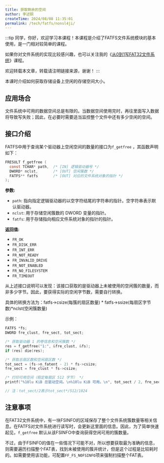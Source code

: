 ```yaml
---
title: 获取剩余的空间
author: 李述铜
createTime: 2024/08/08 11:35:01
permalink: /tech/fatfs/nonsl4ji/
---
```

:::tip
同学，你好，欢迎学习本课程！本课程是介绍了FATFS文件系统模块的基本使用，是一门相对较简单的课程。

如果你对文件系统的实现比较感兴趣，也可以关注我的《[从0到1写FAT32文件系统](https://wuptg.xetlk.com/s/VeHie)》课程。

欢迎转载本文章，转载请注明链接来源，谢谢！
:::

本课时介绍如何获取存储设备上空闲的存储空间大小。

## 应用场合
文件系统中可用的数据空间总是有限的。当数据空间使用完时，再往里面写入数据将导致写失败；因此，在必要时需要适当监控整个文件中还有多少空闲的空间。

## 接口介绍
FATFS中用于查询某个驱动器上空闲空间的数量的接口为`f_getfree` ，其函数声明如下：

```c
FRESULT f_getfree (
  const TCHAR* path,  /* [IN] 逻辑驱动器号 */
  DWORD* nclst,       /* [OUT] 空闲簇数 */
  FATFS** fatfs       /* [OUT] 对应的文件系统对象的指针 */
);
```
**参数:**

- `path`: 指向指定逻辑驱动器的以空字符结尾的字符串的指针。空字符串表示默认驱动器。
- `nclst`: 用于存储空闲簇数的 DWORD 变量的指针。
- `fatfs`: 用于存储指向相应文件系统对象的指针的指针。

**返回值:**

- `FR_OK`
- `FR_DISK_ERR`
- `FR_INT_ERR`
- `FR_NOT_READY`
- `FR_INVALID_DRIVE`
- `FR_NOT_ENABLED`
- `FR_NO_FILESYSTEM`
- `FR_TIMEOUT`

从上述接口说明可以发现：该接口获取的是驱动器上未被使用的空闲簇的数量，而非多少字节。因此，要获得实际的空闲字节数，需要自行转换。

具体的转换方法为：fatfs->csize(每簇的扇区数量) * fatfs->ssize(每扇区字节数)*nclst(空闲簇数量)

示例：

```c
FATFS *fs;
DWORD fre_clust, fre_sect, tot_sect;

/* 获取驱动器 1 的卷信息和空闲簇数 */
res = f_getfree("1:", &fre_clust, &fs);
if (res) die(res);

/* 获取总扇区数和空闲扇区数 */
tot_sect = (fs->n_fatent - 2) * fs->csize;
fre_sect = fre_clust * fs->csize;

/* 打印可用空间（假定每扇区 512 字节） */
printf("%10lu KiB 总驱动空间。\n%10lu KiB 可用。\n", tot_sect / 2, fre_sect / 2);

// 注：tot_sect/2表示tot_sect*/512/1024
```
## 注意事项
在FAT32文件系统中，有一块FSINFO的区域保存了整个文件系统簇数量等相关信息。在FATFS对文件系统进行读写时，会更新这里面的信息。因此，为了简单快速起见，`f_getfree` 默认从该FSINFO中查询获得空闲可用的簇数量。

不过，由于FSINFO的值在一些情况下可能不对，所以想要获取最为准确的信息，则需要遍历扫描整个FAT表，找到未被使用的簇并统计，但是这个过程是比较耗时的。如需要使用该功能，可配置`FF_FS_NOFSINFO`项来强制扫描整个FAT表。



